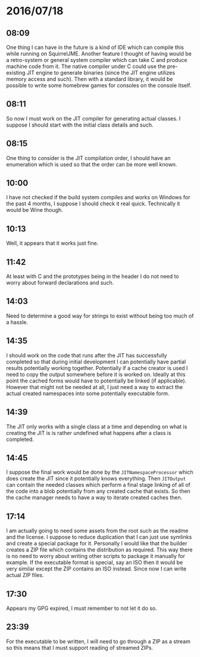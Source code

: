 # 2016/07/18

## 08:09

One thing I can have in the future is a kind of IDE which can compile this
while running on SquirrelJME. Another feature I thought of having would be
a retro-system or general system compiler which can take C and produce machine
code from it. The native compiler under C could use the pre-existing JIT
engine to generate binaries (since the JIT engine utilizes memory access and
such). Then with a standard library, it would be possible to write some
homebrew games for consoles on the console itself.

## 08:11

So now I must work on the JIT compiler for generating actual classes. I suppose
I should start with the initial class details and such.

## 08:15

One thing to consider is the JIT compilation order, I should have an
enumeration which is used so that the order can be more well known.

## 10:00

I have not checked if the build system compiles and works on Windows for the
past 4 months, I suppose I should check it real quick. Technically it would
be Wine though.

## 10:13

Well, it appears that it works just fine.

## 11:42

At least with C and the prototypes being in the header I do not need to
worry about forward declarations and such.

## 14:03

Need to determine a good way for strings to exist without being too much of
a hassle.

## 14:35

I should work on the code that runs after the JIT has successfully completed
so that during initial development I can potentially have partial results
potentially working together. Potentially if a cache creator is used I need
to copy the output somewhere before it is worked on. Ideally at this point the
cached forms would have to potentially be linked (if applicable). However that
might not be needed at all, I just need a way to extract the actual created
namespaces into some potentially executable form.

## 14:39

The JIT only works with a single class at a time and depending on what is
creating the JIT is is rather undefined what happens after a class is
completed.

## 14:45

I suppose the final work would be done by the `JITNamespaceProcessor` which
does create the JIT since it potentially knows everything. Then `JITOutput`
can contain the needed classes which perform a final stage linking of all of
the code into a blob potentially from any created cache that exists. So
then the cache manager needs to have a way to iterate created caches then.

## 17:14

I am actually going to need some assets from the root such as the readme and
the license. I suppose to reduce duplication that I can just use symlinks and
create a special package for it. Personally I would like that the builder
creates a ZIP file which contains the distribution as required. This way there
is no need to worry about writing other scripts to package it manually for
example. If the executable format is special, say an ISO then it would be
very similar except the ZIP contains an ISO instead. Since now I can write
actual ZIP files.

## 17:30

Appears my GPG expired, I must remember to not let it do so.

## 23:39

For the executable to be written, I will need to go through a ZIP as a stream
so this means that I must support reading of streamed ZIPs.

